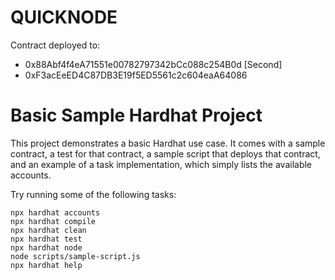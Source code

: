 # QUICKNODE 
Contract deployed to:  
* 0x88Abf4f4eA71551e00782797342bCc088c254B0d [Second]
* 0xF3acEeED4C87DB3E19f5ED5561c2c604eaA64086
                       

# Basic Sample Hardhat Project

This project demonstrates a basic Hardhat use case. It comes with a sample contract, a test for that contract, a sample script that deploys that contract, and an example of a task implementation, which simply lists the available accounts.

Try running some of the following tasks:

```shell
npx hardhat accounts
npx hardhat compile
npx hardhat clean
npx hardhat test
npx hardhat node
node scripts/sample-script.js
npx hardhat help
```
